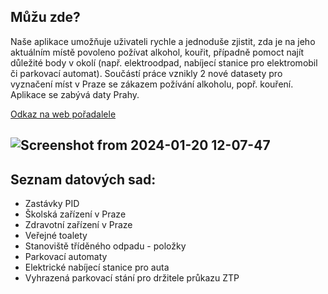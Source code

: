 ## Můžu zde?

Naše aplikace umožňuje uživateli rychle a jednoduše zjistit, zda je na jeho aktuálním místě povoleno požívat alkohol, kouřit, případně pomoct najít důležité body v okolí (např. elektroodpad, nabíjecí stanice pro elektromobil či parkovací automat). Součástí práce vznikly 2 nové datasety pro vyznačení míst v Praze se zákazem požívání alkoholu, popř. kouření. Aplikace se zabývá daty Prahy.

[Odkaz na web pořadalele](https://hackujstat.cz/)

## ![Screenshot from 2024-01-20 12-07-47](https://github.com/barty32/muzu-zde/assets/83636769/b1ba511e-d8c3-4721-a583-9c493be69657)

## Seznam datových sad:
- Zastávky PID
- Školská zařízení v Praze
- Zdravotní zařízení v Praze
- Veřejné toalety
- Stanoviště tříděného odpadu - položky
- Parkovací automaty
- Elektrické nabíjecí stanice pro auta
- Vyhrazená parkovací stání pro držitele průkazu ZTP


